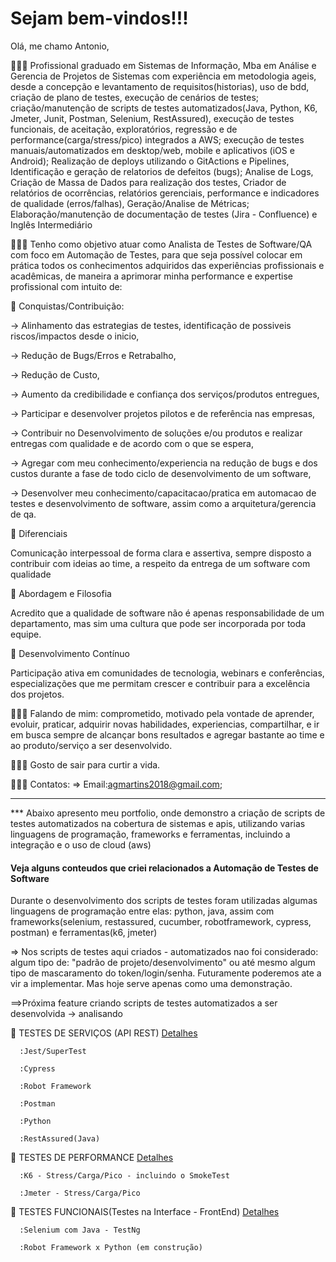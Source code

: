 # Sejam bem-vindos!!!
Olá, me chamo Antonio, 

👨🏻‍💻 Profissional graduado em Sistemas de Informação, Mba em Análise e Gerencia de Projetos de Sistemas com experiência em metodologia ageis, desde a concepção e levantamento de requisitos(historias), uso de bdd, criação de plano de testes, execução de cenários de testes; criação/manutenção de scripts de testes automatizados(Java, Python, K6, Jmeter, Junit, Postman, Selenium, RestAssured), execução de testes funcionais, de aceitação, exploratórios, regressão e de performance(carga/stress/pico) integrados a AWS; execução de testes manuais/automatizados em desktop/web, mobile e aplicativos (iOS e Android); Realização de deploys utilizando o GitActions e Pipelines, Identificação e geração de relatorios de defeitos (bugs); Analise de Logs, Criação de Massa de Dados para realização dos testes, Criador de relatórios de ocorrências, relatórios gerenciais, performance e indicadores de qualidade (erros/falhas), Geração/Analise de Métricas; Elaboração/manutenção de documentação de testes (Jira - Confluence) e Inglês Intermediário

👨🏻‍💻 Tenho como objetivo atuar como Analista de Testes de Software/QA com foco em Automação de Testes, para que seja possível colocar em prática todos os conhecimentos adquiridos das experiências profissionais e acadêmicas, de maneira a aprimorar minha performance e expertise profissional com intuito de:

🌟 Conquistas/Contribuição:

-> Alinhamento das estrategias de testes, identificação de possiveis riscos/impactos desde o inicio,

-> Redução de Bugs/Erros e Retrabalho,

-> Redução de Custo,

-> Aumento da credibilidade e confiança dos serviços/produtos entregues,

-> Participar e desenvolver projetos pilotos e de referência nas empresas,

-> Contribuir no Desenvolvimento de soluções e/ou produtos e realizar entregas com qualidade e de acordo com o que se espera,

-> Agregar com meu conhecimento/experiencia na redução de bugs e dos custos durante a fase de todo ciclo de desenvolvimento de um software,

-> Desenvolver meu conhecimento/capacitacao/pratica em automacao de testes e desenvolvimento de software, assim como a arquitetura/gerencia de qa.   

🌟 Diferenciais

Comunicação interpessoal de forma clara e assertiva, sempre disposto a contribuir com ideias ao time, a respeito da entrega de um software com qualidade

🌟 Abordagem e Filosofia

Acredito que a qualidade de software não é apenas responsabilidade de um departamento, mas sim uma cultura que pode ser incorporada por toda equipe.

🌟 Desenvolvimento Contínuo

Participação ativa em comunidades de tecnologia, webinars e conferências, especializações que me permitam crescer e contribuir para a excelência dos projetos.

👨🏻‍💻 Falando de mim: comprometido, motivado pela vontade de aprender, evoluir, praticar, adquirir novas habilidades, experiencias, compartilhar, e ir em busca sempre de alcançar bons resultados e agregar bastante ao time e ao produto/serviço a ser desenvolvido.

👨🏻‍💻 Gosto de sair para curtir a vida.

👨🏻‍💻 Contatos:
=> Email:agmartins2018@gmail.com;

---------------------------------------------------------------------------------------------------------------------------------------
*** Abaixo apresento meu portfolio, onde demonstro a criação de scripts de testes automatizados na cobertura de sistemas e apis, utilizando varias linguagens de programação, frameworks e ferramentas, incluindo a integração e o uso de cloud (aws)

#### Veja alguns conteudos que criei relacionados a Automação de Testes de Software
Durante o desenvolvimento dos scripts de testes foram utilizadas algumas linguagens de programação entre elas: python, java, 
assim com frameworks(selenium, restassured, cucumber, robotframework, cypress, postman) e ferramentas(k6, jmeter)

=> Nos scripts de testes aqui criados - automatizados nao foi considerado: algum tipo de: "padrão de projeto/desenvolvimento" ou até mesmo algum tipo de mascaramento do token/login/senha. Futuramente poderemos ate a vir a implementar. Mas hoje serve apenas como uma demonstração. 

==>Próxima feature criando scripts de testes automatizados a ser desenvolvida -> analisando

🚀 TESTES DE SERVIÇOS (API REST) [Detalhes](http://github.com/antoniogmartins/Services)

      :Jest/SuperTest
  
      :Cypress

      :Robot Framework 

      :Postman 

      :Python 

      :RestAssured(Java)


🚀 TESTES DE PERFORMANCE [Detalhes](http://github.com/antoniogmartins/Performance)

      :K6 - Stress/Carga/Pico - incluindo o SmokeTest

      :Jmeter - Stress/Carga/Pico 
     
      
🚀 TESTES FUNCIONAIS(Testes na Interface - FrontEnd)  [Detalhes](https://github.com/antoniogmartins/Interfaces)

      :Selenium com Java - TestNg 

      :Robot Framework x Python (em construção)




